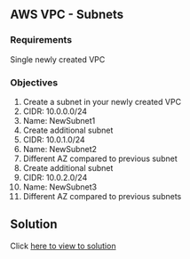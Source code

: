 ## AWS VPC - Subnets

### Requirements

Single newly created VPC

### Objectives

1. Create a subnet in your newly created VPC
  1. CIDR: 10.0.0.0/24
  2. Name: NewSubnet1
2. Create additional subnet
  1. CIDR: 10.0.1.0/24
  2. Name: NewSubnet2
  3. Different AZ compared to previous subnet
3. Create additional subnet
  1. CIDR: 10.0.2.0/24
  2. Name: NewSubnet3
  3. Different AZ compared to previous subnets

## Solution

Click [here to view to solution](solution.md)